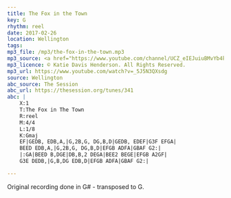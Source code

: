 ```yaml
---
title: The Fox in the Town
key: G
rhythm: reel
date: 2017-02-26
location: Wellington
tags: 
mp3_file: /mp3/the-fox-in-the-town.mp3
mp3_source: <a href="https://www.youtube.com/channel/UCZ_eIEJuiuBMvYb4kOtx3hA">Katie Davis Henderson</a>
mp3_licence: © Katie Davis Henderson. All Rights Reserved.
mp3_url: https://www.youtube.com/watch?v=_5J5N3QXsdg
source: Wellington
abc_source: The Session
abc_url: https://thesession.org/tunes/341
abc: |
    X:1
    T:The Fox in The Town
    R:reel
    M:4/4
    L:1/8
    K:Gmaj
    EF|GEDB, EDB,A,|G,2B,G, DG,B,D|GEDB, EDEF|G3F EFGA|
    BEED EDB,A,|G,2B,G, DG,B,D|EFGB ADFA|GBAF G2:|
    |:GA|BEED B,DGE|DB,B,2 DEGA|BEE2 BEGE|EFGB A2GF|
    G3E DEDB,|G,B,DG EDB,D|EFGB ADFA|GBAF G2:|

---
```

Original recording done in G# - transposed to G.

